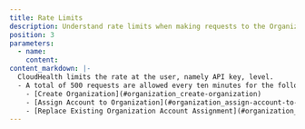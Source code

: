 ```yaml
---
title: Rate Limits
description: Understand rate limits when making requests to the Organization API.
position: 3
parameters:
  - name:
    content:
content_markdown: |-
  CloudHealth limits the rate at the user, namely API key, level.
  - A total of 500 requests are allowed every ten minutes for the following endpoints:
    - [Create Organization](#organization_create-organization)
    - [Assign Account to Organization](#organization_assign-account-to-organization)
    - [Replace Existing Organization Account Assignment](#organization_replace-existing-organization-account-assignment)
---
```


